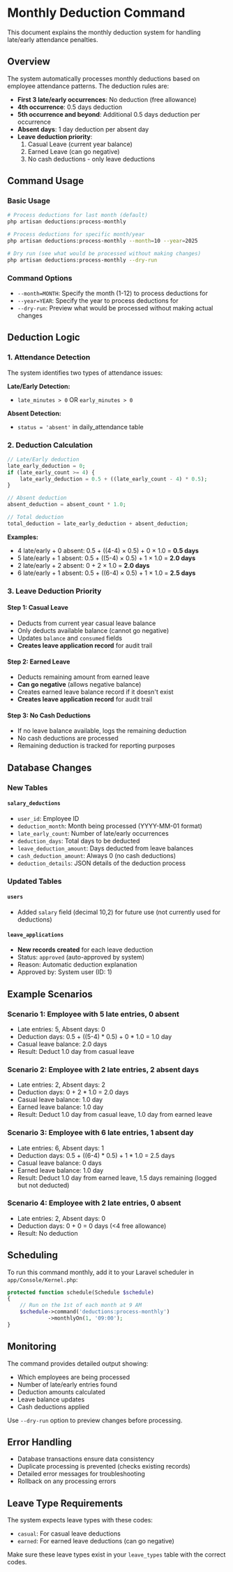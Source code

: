 # Monthly Deduction Command

This document explains the monthly deduction system for handling late/early attendance penalties.

## Overview

The system automatically processes monthly deductions based on employee attendance patterns. The deduction rules are:

- **First 3 late/early occurrences**: No deduction (free allowance)
- **4th occurrence**: 0.5 days deduction
- **5th occurrence and beyond**: Additional 0.5 days deduction per occurrence
- **Absent days**: 1 day deduction per absent day
- **Leave deduction priority**: 
  1. Casual Leave (current year balance)
  2. Earned Leave (can go negative)
  3. No cash deductions - only leave deductions

## Command Usage

### Basic Usage
```bash
# Process deductions for last month (default)
php artisan deductions:process-monthly

# Process deductions for specific month/year
php artisan deductions:process-monthly --month=10 --year=2025

# Dry run (see what would be processed without making changes)
php artisan deductions:process-monthly --dry-run
```

### Command Options

- `--month=MONTH`: Specify the month (1-12) to process deductions for
- `--year=YEAR`: Specify the year to process deductions for  
- `--dry-run`: Preview what would be processed without making actual changes

## Deduction Logic

### 1. Attendance Detection
The system identifies two types of attendance issues:

**Late/Early Detection:**
- `late_minutes > 0` OR `early_minutes > 0`

**Absent Detection:**
- `status = 'absent'` in daily_attendance table

### 2. Deduction Calculation
```php
// Late/Early deduction
late_early_deduction = 0;
if (late_early_count >= 4) {
    late_early_deduction = 0.5 + ((late_early_count - 4) * 0.5);
}

// Absent deduction
absent_deduction = absent_count * 1.0;

// Total deduction
total_deduction = late_early_deduction + absent_deduction;
```

**Examples:**
- 4 late/early + 0 absent: 0.5 + ((4-4) × 0.5) + 0 × 1.0 = **0.5 days**
- 5 late/early + 1 absent: 0.5 + ((5-4) × 0.5) + 1 × 1.0 = **2.0 days**
- 2 late/early + 2 absent: 0 + 2 × 1.0 = **2.0 days**
- 6 late/early + 1 absent: 0.5 + ((6-4) × 0.5) + 1 × 1.0 = **2.5 days**

### 3. Leave Deduction Priority

#### Step 1: Casual Leave
- Deducts from current year casual leave balance
- Only deducts available balance (cannot go negative)
- Updates `balance` and `consumed` fields
- **Creates leave application record** for audit trail

#### Step 2: Earned Leave  
- Deducts remaining amount from earned leave
- **Can go negative** (allows negative balance)
- Creates earned leave balance record if it doesn't exist
- **Creates leave application record** for audit trail

#### Step 3: No Cash Deductions
- If no leave balance available, logs the remaining deduction
- No cash deductions are processed
- Remaining deduction is tracked for reporting purposes

## Database Changes

### New Tables

#### `salary_deductions`
- `user_id`: Employee ID
- `deduction_month`: Month being processed (YYYY-MM-01 format)
- `late_early_count`: Number of late/early occurrences
- `deduction_days`: Total days to be deducted
- `leave_deduction_amount`: Days deducted from leave balances
- `cash_deduction_amount`: Always 0 (no cash deductions)
- `deduction_details`: JSON details of the deduction process

### Updated Tables

#### `users`
- Added `salary` field (decimal 10,2) for future use (not currently used for deductions)

#### `leave_applications`
- **New records created** for each leave deduction
- Status: `approved` (auto-approved by system)
- Reason: Automatic deduction explanation
- Approved by: System user (ID: 1)

## Example Scenarios

### Scenario 1: Employee with 5 late entries, 0 absent
- Late entries: 5, Absent days: 0
- Deduction days: 0.5 + ((5-4) * 0.5) + 0 * 1.0 = 1.0 day
- Casual leave balance: 2.0 days
- Result: Deduct 1.0 day from casual leave

### Scenario 2: Employee with 2 late entries, 2 absent days
- Late entries: 2, Absent days: 2
- Deduction days: 0 + 2 * 1.0 = 2.0 days
- Casual leave balance: 1.0 day
- Earned leave balance: 1.0 day
- Result: Deduct 1.0 day from casual leave, 1.0 day from earned leave

### Scenario 3: Employee with 6 late entries, 1 absent day
- Late entries: 6, Absent days: 1
- Deduction days: 0.5 + ((6-4) * 0.5) + 1 * 1.0 = 2.5 days
- Casual leave balance: 0 days
- Earned leave balance: 1.0 day
- Result: Deduct 1.0 day from earned leave, 1.5 days remaining (logged but not deducted)

### Scenario 4: Employee with 2 late entries, 0 absent
- Late entries: 2, Absent days: 0
- Deduction days: 0 + 0 = 0 days (<4 free allowance)
- Result: No deduction

## Scheduling

To run this command monthly, add it to your Laravel scheduler in `app/Console/Kernel.php`:

```php
protected function schedule(Schedule $schedule)
{
    // Run on the 1st of each month at 9 AM
    $schedule->command('deductions:process-monthly')
             ->monthlyOn(1, '09:00');
}
```

## Monitoring

The command provides detailed output showing:
- Which employees are being processed
- Number of late/early entries found
- Deduction amounts calculated
- Leave balance updates
- Cash deductions applied

Use `--dry-run` option to preview changes before processing.

## Error Handling

- Database transactions ensure data consistency
- Duplicate processing is prevented (checks existing records)
- Detailed error messages for troubleshooting
- Rollback on any processing errors

## Leave Type Requirements

The system expects leave types with these codes:
- `casual`: For casual leave deductions
- `earned`: For earned leave deductions (can go negative)

Make sure these leave types exist in your `leave_types` table with the correct codes.

